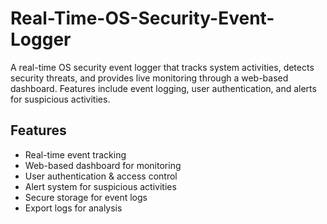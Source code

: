 # Real-Time-OS-Security-Event-Logger
A real-time OS security event logger that tracks system activities, detects security threats, and provides live monitoring through a web-based dashboard. Features include event logging, user authentication, and alerts for suspicious activities.

## Features
- Real-time event tracking  
- Web-based dashboard for monitoring  
- User authentication & access control  
- Alert system for suspicious activities  
- Secure storage for event logs  
- Export logs for analysis  
